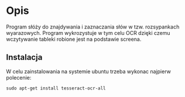 # Opis
Program słóży do znajdywania i zaznaczania słów w tzw. rozsypankach wyarazowych. Program wykrozystuje w tym celu OCR dzięki czemu wczytywanie tableki robione jest na podstawie screena.

## Instalacja

W celu zainstalowania na systemie ubuntu trzeba wykonac najpierw polecenie:
```
sudo apt-get install tesseract-ocr-all
```